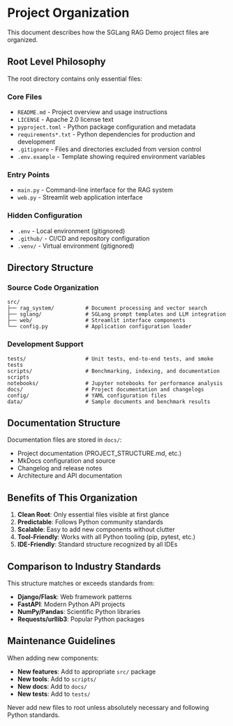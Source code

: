 # Project Organization

This document describes how the SGLang RAG Demo project files are organized.

## Root Level Philosophy

The root directory contains only essential files:

### Core Files
- `README.md` - Project overview and usage instructions
- `LICENSE` - Apache 2.0 license text
- `pyproject.toml` - Python package configuration and metadata
- `requirements*.txt` - Python dependencies for production and development
- `.gitignore` - Files and directories excluded from version control
- `.env.example` - Template showing required environment variables

### Entry Points
- `main.py` - Command-line interface for the RAG system
- `web.py` - Streamlit web application interface

### Hidden Configuration
- `.env` - Local environment (gitignored)
- `.github/` - CI/CD and repository configuration
- `.venv/` - Virtual environment (gitignored)

## Directory Structure

### Source Code Organization
```
src/
├── rag_system/          # Document processing and vector search
├── sglang/              # SGLang prompt templates and LLM integration  
├── web/                 # Streamlit interface components
└── config.py            # Application configuration loader
```

### Development Support
```
tests/                   # Unit tests, end-to-end tests, and smoke tests
scripts/                 # Benchmarking, indexing, and documentation scripts
notebooks/               # Jupyter notebooks for performance analysis
docs/                    # Project documentation and changelogs
config/                  # YAML configuration files
data/                    # Sample documents and benchmark results
```

## Documentation Structure

Documentation files are stored in `docs/`:
- Project documentation (PROJECT_STRUCTURE.md, etc.)
- MkDocs configuration and source
- Changelog and release notes
- Architecture and API documentation

## Benefits of This Organization

1. **Clean Root**: Only essential files visible at first glance
2. **Predictable**: Follows Python community standards
3. **Scalable**: Easy to add new components without clutter
4. **Tool-Friendly**: Works with all Python tooling (pip, pytest, etc.)
5. **IDE-Friendly**: Standard structure recognized by all IDEs

## Comparison to Industry Standards

This structure matches or exceeds standards from:
- **Django/Flask**: Web framework patterns
- **FastAPI**: Modern Python API projects  
- **NumPy/Pandas**: Scientific Python libraries
- **Requests/urllib3**: Popular Python packages

## Maintenance Guidelines

When adding new components:
- **New features**: Add to appropriate `src/` package
- **New tools**: Add to `scripts/`
- **New docs**: Add to `docs/`
- **New tests**: Add to `tests/`

Never add new files to root unless absolutely necessary and following Python standards.
